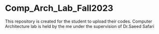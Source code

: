 # Comp_Arch_Lab_Fall2023
This repository is created for the student to upload their codes. Computer Architecture lab is held by the me under the supervision of Dr.Saeed Safari
